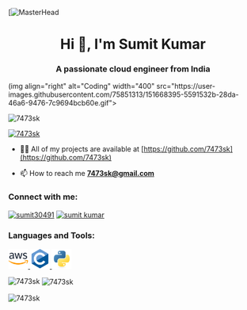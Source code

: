 [![MasterHead](https://user-images.githubusercontent.com/74038190/225813708-98b745f2-7d22-48cf-9150-083f1b00d6c9.gif)
<h1 align="center">Hi 👋, I'm Sumit Kumar</h1>
<h3 align="center">A passionate cloud engineer from India</h3>
(img align="right" alt="Coding" width="400" src="https://user-images.githubusercontent.com/75851313/151668395-5591532b-28da-46a6-9476-7c9694bcb60e.gif">

<p align="left"> <img src="https://komarev.com/ghpvc/?username=7473sk&label=Profile%20views&color=0e75b6&style=flat" alt="7473sk" /> </p>

<p align="left"> <a href="https://github.com/ryo-ma/github-profile-trophy"><img src="https://github-profile-trophy.vercel.app/?username=7473sk" alt="7473sk" /></a> </p>

- 👨‍💻 All of my projects are available at [https://github.com/7473sk](https://github.com/7473sk)

- 📫 How to reach me **7473sk@gmail.com**

<h3 align="left">Connect with me:</h3>
<p align="left">
<a href="https://twitter.com/sumit30491" target="blank"><img align="center" src="https://raw.githubusercontent.com/rahuldkjain/github-profile-readme-generator/master/src/images/icons/Social/twitter.svg" alt="sumit30491" height="30" width="40" /></a>
<a href="https://linkedin.com/in/sumit kumar" target="blank"><img align="center" src="https://raw.githubusercontent.com/rahuldkjain/github-profile-readme-generator/master/src/images/icons/Social/linked-in-alt.svg" alt="sumit kumar" height="30" width="40" /></a>
</p>

<h3 align="left">Languages and Tools:</h3>
<p align="left"> <a href="https://aws.amazon.com" target="_blank" rel="noreferrer"> <img src="https://raw.githubusercontent.com/devicons/devicon/master/icons/amazonwebservices/amazonwebservices-original-wordmark.svg" alt="aws" width="40" height="40"/> </a> <a href="https://www.cprogramming.com/" target="_blank" rel="noreferrer"> <img src="https://raw.githubusercontent.com/devicons/devicon/master/icons/c/c-original.svg" alt="c" width="40" height="40"/> </a> <a href="https://www.python.org" target="_blank" rel="noreferrer"> <img src="https://raw.githubusercontent.com/devicons/devicon/master/icons/python/python-original.svg" alt="python" width="40" height="40"/> </a> </p>

<p><img align="left" src="https://github-readme-stats.vercel.app/api/top-langs?username=7473sk&show_icons=true&locale=en&layout=compact" alt="7473sk" /></p>

<p>&nbsp;<img align="center" src="https://github-readme-stats.vercel.app/api?username=7473sk&show_icons=true&locale=en" alt="7473sk" /></p>

<p><img align="center" src="https://github-readme-streak-stats.herokuapp.com/?user=7473sk&" alt="7473sk" /></p>
